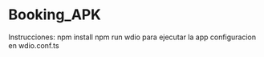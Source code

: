 # Booking_APK
Instrucciones: npm install
npm run wdio para ejecutar la app
configuracion en wdio.conf.ts

